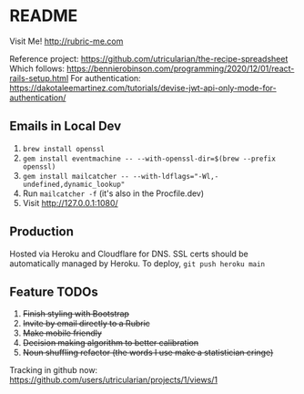 # README

Visit Me! http://rubric-me.com

Reference project: https://github.com/utricularian/the-recipe-spreadsheet
Which follows: https://bennierobinson.com/programming/2020/12/01/react-rails-setup.html
For authentication: https://dakotaleemartinez.com/tutorials/devise-jwt-api-only-mode-for-authentication/

## Emails in Local Dev
1. `brew install openssl`
2. `gem install eventmachine -- --with-openssl-dir=$(brew --prefix openssl)`
3. `gem install mailcatcher -- --with-ldflags="-Wl,-undefined,dynamic_lookup"`
4. Run `mailcatcher -f` (it's also in the Procfile.dev)
5. Visit http://127.0.0.1:1080/

## Production

Hosted via Heroku and Cloudflare for DNS. SSL certs should be automatically managed
by Heroku. To deploy, `git push heroku main`

## Feature TODOs
1. ~~Finish styling with Bootstrap~~
2. ~~Invite by email directly to a Rubric~~
3. ~~Make mobile friendly~~
4. ~~Decision making algorithm to better calibration~~
5. ~~Noun shuffling refactor (the words I use make a statistician cringe)~~

Tracking in github now: https://github.com/users/utricularian/projects/1/views/1